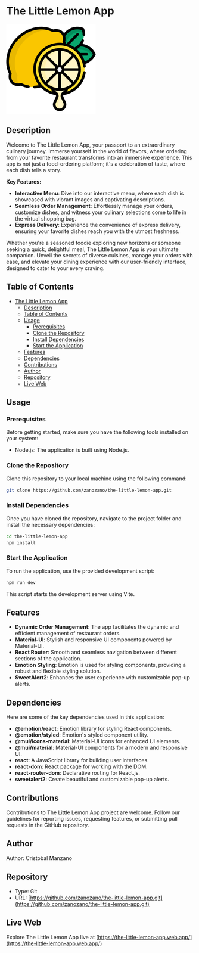 # The Little Lemon App

![The Little Lemon App](/public/images/favicon.svg)

## Description

Welcome to The Little Lemon App, your passport to an extraordinary culinary journey. Immerse yourself in the world of flavors, where ordering from your favorite restaurant transforms into an immersive experience. This app is not just a food-ordering platform; it's a celebration of taste, where each dish tells a story.

**Key Features:**
- **Interactive Menu**: Dive into our interactive menu, where each dish is showcased with vibrant images and captivating descriptions.
- **Seamless Order Management**: Effortlessly manage your orders, customize dishes, and witness your culinary selections come to life in the virtual shopping bag.
- **Express Delivery**: Experience the convenience of express delivery, ensuring your favorite dishes reach you with the utmost freshness.

Whether you're a seasoned foodie exploring new horizons or someone seeking a quick, delightful meal, The Little Lemon App is your ultimate companion. Unveil the secrets of diverse cuisines, manage your orders with ease, and elevate your dining experience with our user-friendly interface, designed to cater to your every craving.

## Table of Contents

- [The Little Lemon App](#the-little-lemon-app)
  - [Description](#description)
  - [Table of Contents](#table-of-contents)
  - [Usage](#usage)
    - [Prerequisites](#prerequisites)
    - [Clone the Repository](#clone-the-repository)
    - [Install Dependencies](#install-dependencies)
    - [Start the Application](#start-the-application)
  - [Features](#features)
  - [Dependencies](#dependencies)
  - [Contributions](#contributions)
  - [Author](#author)
  - [Repository](#repository)
  - [Live Web](#live-web)

## Usage

### Prerequisites

Before getting started, make sure you have the following tools installed on your system:

- Node.js: The application is built using Node.js.

### Clone the Repository

Clone this repository to your local machine using the following command:

```bash
git clone https://github.com/zanozano/the-little-lemon-app.git
```

### Install Dependencies

Once you have cloned the repository, navigate to the project folder and install the necessary dependencies:

```bash
cd the-little-lemon-app
npm install
```

### Start the Application

To run the application, use the provided development script:

```bash
npm run dev
```

This script starts the development server using Vite.

## Features

- **Dynamic Order Management**: The app facilitates the dynamic and efficient management of restaurant orders.
- **Material-UI**: Stylish and responsive UI components powered by Material-UI.
- **React Router**: Smooth and seamless navigation between different sections of the application.
- **Emotion Styling**: Emotion is used for styling components, providing a robust and flexible styling solution.
- **SweetAlert2**: Enhances the user experience with customizable pop-up alerts.

## Dependencies

Here are some of the key dependencies used in this application:

- **@emotion/react**: Emotion library for styling React components.
- **@emotion/styled**: Emotion's styled component utility.
- **@mui/icons-material**: Material-UI icons for enhanced UI elements.
- **@mui/material**: Material-UI components for a modern and responsive UI.
- **react**: A JavaScript library for building user interfaces.
- **react-dom**: React package for working with the DOM.
- **react-router-dom**: Declarative routing for React.js.
- **sweetalert2**: Create beautiful and customizable pop-up alerts.

## Contributions

Contributions to The Little Lemon App project are welcome. Follow our guidelines for reporting issues, requesting features, or submitting pull requests in the GitHub repository.

## Author

Author: Cristobal Manzano

## Repository

- Type: Git
- URL: [https://github.com/zanozano/the-little-lemon-app.git](https://github.com/zanozano/the-little-lemon-app.git)

## Live Web

Explore The Little Lemon App live at [https://the-little-lemon-app.web.app/](https://the-little-lemon-app.web.app/)
